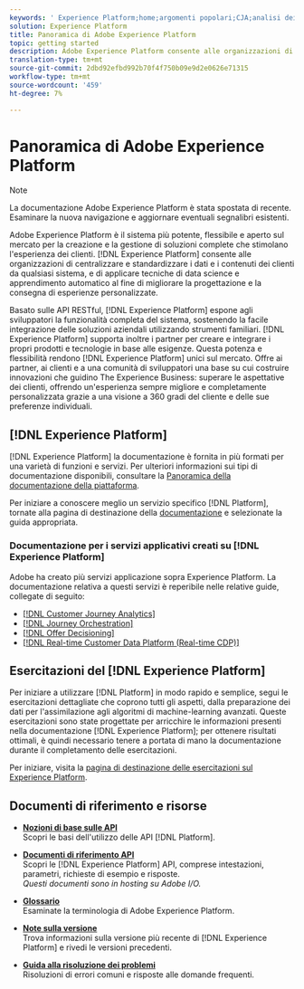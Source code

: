 ```yaml
---
keywords: ' Experience Platform;home;argomenti popolari;CJA;analisi dei percorsi;analisi percorsi cliente;orchestrazione campagna;orchestrazione;percorso cliente;percorso;orchestrazione percorso;funzionalità;regione'
solution: Experience Platform
title: Panoramica di Adobe Experience Platform
topic: getting started
description: Adobe Experience Platform consente alle organizzazioni di centralizzare e standardizzare i dati dei clienti prima di applicare la scienza dei dati e l'apprendimento automatico per migliorare notevolmente la progettazione e la distribuzione di esperienze ricche e personalizzate.
translation-type: tm+mt
source-git-commit: 2dbd92efbd992b70f4f750b09e9d2e0626e71315
workflow-type: tm+mt
source-wordcount: '459'
ht-degree: 7%

---
```



# Panoramica di Adobe Experience Platform

>[!NOTE]
>
>La documentazione Adobe Experience Platform è stata spostata di recente. Esaminare la nuova navigazione e aggiornare eventuali segnalibri esistenti.

Adobe Experience Platform è il sistema più potente, flessibile e aperto sul mercato per la creazione e la gestione di soluzioni complete che stimolano l&#39;esperienza dei clienti. [!DNL Experience Platform] consente alle organizzazioni di centralizzare e standardizzare i dati e i contenuti dei clienti da qualsiasi sistema, e di applicare tecniche di data science e apprendimento automatico al fine di migliorare la progettazione e la consegna di esperienze personalizzate.

Basato sulle API RESTful, [!DNL Experience Platform] espone agli sviluppatori la funzionalità completa del sistema, sostenendo la facile integrazione delle soluzioni aziendali utilizzando strumenti familiari. [!DNL Experience Platform] supporta inoltre i partner per creare e integrare i propri prodotti e tecnologie in base alle esigenze. Questa potenza e flessibilità rendono [!DNL Experience Platform] unici sul mercato. Offre ai partner, ai clienti e a una comunità di sviluppatori una base su cui costruire innovazioni che guidino The Experience Business: superare le aspettative dei clienti, offrendo un&#39;esperienza sempre migliore e completamente personalizzata grazie a una visione a 360 gradi del cliente e delle sue preferenze individuali.

## [!DNL Experience Platform] 

[!DNL Experience Platform] la documentazione è fornita in più formati per una varietà di funzioni e servizi. Per ulteriori informazioni sui tipi di documentazione disponibili, consultare la [Panoramica della documentazione della piattaforma](documentation/overview.md).

Per iniziare a conoscere meglio un servizio specifico [!DNL Platform], tornate alla pagina di destinazione della [documentazione](https://experienceleague.adobe.com/docs/experience-platform.html) e selezionate la guida appropriata.

### Documentazione per i servizi applicativi creati su [!DNL Experience Platform]

 Adobe ha creato più servizi applicazione sopra  Experience Platform. La documentazione relativa a questi servizi è reperibile nelle relative guide, collegate di seguito:

* [[!DNL Customer Journey Analytics]](https://experienceleague.adobe.com/docs/customer-journey-analytics.html)
* [[!DNL Journey Orchestration]](https://experienceleague.adobe.com/docs/journey-orchestration.html)
* [[!DNL Offer Decisioning]](https://experienceleague.adobe.com/docs/offer-decisioning.html)
* [[!DNL Real-time Customer Data Platform (Real-time CDP)]](../rtcdp/overview.md)

## Esercitazioni del [!DNL Experience Platform]

Per iniziare a utilizzare [!DNL Platform] in modo rapido e semplice, segui le esercitazioni dettagliate che coprono tutti gli aspetti, dalla preparazione dei dati per l&#39;assimilazione agli algoritmi di machine-learning avanzati. Queste esercitazioni sono state progettate per arricchire le informazioni presenti nella documentazione [!DNL Experience Platform]; per ottenere risultati ottimali, è quindi necessario tenere a portata di mano la documentazione durante il completamento delle esercitazioni.

Per iniziare, visita la [ pagina di destinazione delle esercitazioni sul Experience Platform](https://www.adobe.com/go/platform-tutorials-home-en).

## Documenti di riferimento e risorse

* [**Nozioni di base sulle API**](api-fundamentals.md)\
   Scopri le basi dell&#39;utilizzo delle API [!DNL Platform].

* [**Documenti di riferimento API**](https://www.adobe.com/go/platform-api-reference-en)\
   Scopri le [!DNL Experience Platform] API, comprese intestazioni, parametri, richieste di esempio e risposte.<br/>*Questi documenti sono in hosting su  Adobe I/O.*

* [**Glossario**](glossary.md)\
   Esaminate la terminologia di Adobe Experience Platform.

* [**Note sulla versione**](https://www.adobe.com/go/platform-release-notes.en)\
   Trova informazioni sulla versione più recente di [!DNL Experience Platform] e rivedi le versioni precedenti.

* [**Guida alla risoluzione dei problemi**](troubleshooting.md)\
   Risoluzioni di errori comuni e risposte alle domande frequenti.
